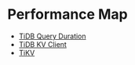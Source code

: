 # Performance Map

- [TiDB Query Duration](tidb-query-duration.html)
- [TiDB KV Client](tidb-kv-client.html)
- [TiKV](tikv.html)
